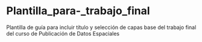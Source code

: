 # Plantilla_para-_trabajo_final
Plantilla de guía para incluir título y selección de capas base del trabajo final del curso de Publicación de Datos Espaciales
